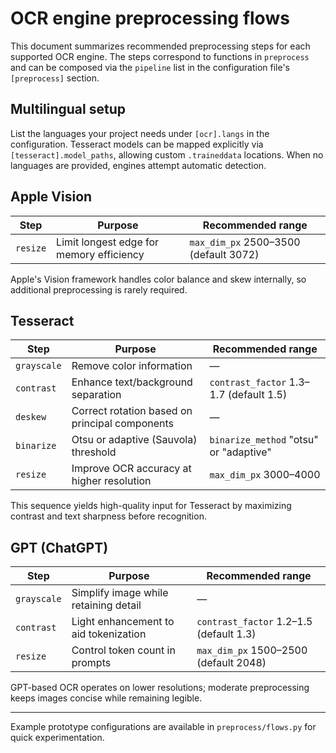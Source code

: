 # OCR engine preprocessing flows

This document summarizes recommended preprocessing steps for each supported OCR engine. The steps correspond to functions in `preprocess` and can be composed via the `pipeline` list in the configuration file's `[preprocess]` section.

## Multilingual setup

List the languages your project needs under `[ocr].langs` in the configuration. Tesseract models can be mapped explicitly via `[tesseract].model_paths`, allowing custom `.traineddata` locations. When no languages are provided, engines attempt automatic detection.

## Apple Vision

| Step     | Purpose                                   | Recommended range |
|----------|-------------------------------------------|-------------------|
| `resize` | Limit longest edge for memory efficiency   | `max_dim_px` 2500–3500 (default 3072) |

Apple's Vision framework handles color balance and skew internally, so additional preprocessing is rarely required.

## Tesseract

| Step        | Purpose                                         | Recommended range |
|-------------|-------------------------------------------------|-------------------|
| `grayscale` | Remove color information                        | — |
| `contrast`  | Enhance text/background separation              | `contrast_factor` 1.3–1.7 (default 1.5) |
| `deskew`    | Correct rotation based on principal components  | — |
| `binarize`  | Otsu or adaptive (Sauvola) threshold            | `binarize_method` "otsu" or "adaptive" |
| `resize`    | Improve OCR accuracy at higher resolution       | `max_dim_px` 3000–4000 |

This sequence yields high-quality input for Tesseract by maximizing contrast and text sharpness before recognition.

## GPT (ChatGPT)

| Step        | Purpose                                   | Recommended range |
|-------------|-------------------------------------------|-------------------|
| `grayscale` | Simplify image while retaining detail      | — |
| `contrast`  | Light enhancement to aid tokenization     | `contrast_factor` 1.2–1.5 (default 1.3) |
| `resize`    | Control token count in prompts            | `max_dim_px` 1500–2500 (default 2048) |

GPT-based OCR operates on lower resolutions; moderate preprocessing keeps images concise while remaining legible.

---

Example prototype configurations are available in `preprocess/flows.py` for quick experimentation.
